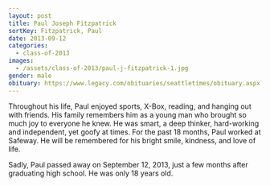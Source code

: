 ```yaml
---
layout: post
title: Paul Joseph Fitzpatrick
sortKey: Fitzpatrick, Paul
date: 2013-09-12
categories:
  - class-of-2013
images:
  - /assets/class-of-2013/paul-j-fitzpatrick-1.jpg
gender: male
obituary: https://www.legacy.com/obituaries/seattletimes/obituary.aspx?n=paul-joseph-fitzpatrick&pid=167007268
---
```

Throughout his life, Paul enjoyed sports, X-Box, reading, and hanging out with friends. His family remembers him as a young man who brought so much joy to everyone he knew. He was smart, a deep thinker, hard-working and independent, yet goofy at times. For the past 18 months, Paul worked at Safeway. He will be remembered for his bright smile, kindness, and love of life.

Sadly, Paul passed away on September 12, 2013, just a few months after graduating high school. He was only 18 years old.